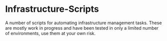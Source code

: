 # Infrastructure-Scripts
A number of scripts for automating infrastructure management tasks. These are mostly work in progress and have been tested in only a limited number of environments, use them at your own risk. 
